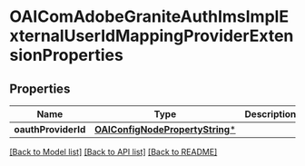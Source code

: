 # OAIComAdobeGraniteAuthImsImplExternalUserIdMappingProviderExtensionProperties

## Properties
Name | Type | Description | Notes
------------ | ------------- | ------------- | -------------
**oauthProviderId** | [**OAIConfigNodePropertyString***](OAIConfigNodePropertyString.md) |  | [optional] 

[[Back to Model list]](../README.md#documentation-for-models) [[Back to API list]](../README.md#documentation-for-api-endpoints) [[Back to README]](../README.md)


